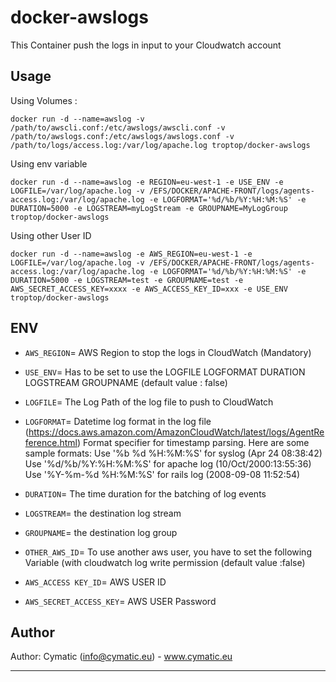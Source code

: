 # docker-awslogs

This Container push the logs in input to your Cloudwatch account
## Usage

Using Volumes :

```
docker run -d --name=awslog -v /path/to/awscli.conf:/etc/awslogs/awscli.conf -v /path/to/awslogs.conf:/etc/awslogs/awslogs.conf -v /path/to/logs/access.log:/var/log/apache.log troptop/docker-awslogs
```

Using env variable
```
docker run -d --name=awslog -e REGION=eu-west-1 -e USE_ENV -e LOGFILE=/var/log/apache.log -v /EFS/DOCKER/APACHE-FRONT/logs/agents-access.log:/var/log/apache.log -e LOGFORMAT='%d/%b/%Y:%H:%M:%S' -e DURATION=5000 -e LOGSTREAM=myLogStream -e GROUPNAME=MyLogGroup troptop/docker-awslogs
```

Using other User ID
```
docker run -d --name=awslog -e AWS_REGION=eu-west-1 -e LOGFILE=/var/log/apache.log -v /EFS/DOCKER/APACHE-FRONT/logs/agents-access.log:/var/log/apache.log -e LOGFORMAT='%d/%b/%Y:%H:%M:%S' -e DURATION=5000 -e LOGSTREAM=test -e GROUPNAME=test -e AWS_SECRET_ACCESS_KEY=xxxx -e AWS_ACCESS_KEY_ID=xxx -e USE_ENV  troptop/docker-awslogs
```
## ENV 
- `AWS_REGION`= AWS Region to stop the logs in CloudWatch (Mandatory)

- `USE_ENV`= Has to be set to use the LOGFILE LOGFORMAT DURATION LOGSTREAM GROUPNAME (default value : false)
- `LOGFILE`= The Log Path of the log file to push to CloudWatch
- `LOGFORMAT`= Datetime log format in the log file  (https://docs.aws.amazon.com/AmazonCloudWatch/latest/logs/AgentReference.html)
 Format specifier for timestamp parsing. Here are some sample formats:
 Use '%b %d %H:%M:%S' for syslog (Apr 24 08:38:42)
 Use '%d/%b/%Y:%H:%M:%S' for apache log (10/Oct/2000:13:55:36)
 Use '%Y-%m-%d %H:%M:%S' for rails log (2008-09-08 11:52:54)
- `DURATION`= The time duration for the batching of log events
- `LOGSTREAM`=  the destination log stream
- `GROUPNAME`=  the destination log group

- `OTHER_AWS_ID`= To use another aws user, you have to set the following Variable (with cloudwatch log write permission (default value :false)
- `AWS_ACCESS KEY_ID`=  AWS USER ID
- `AWS_SECRET_ACCESS_KEY`=  AWS USER Password

## Author

Author: Cymatic (<info@cymatic.eu>) - www.cymatic.eu

---

